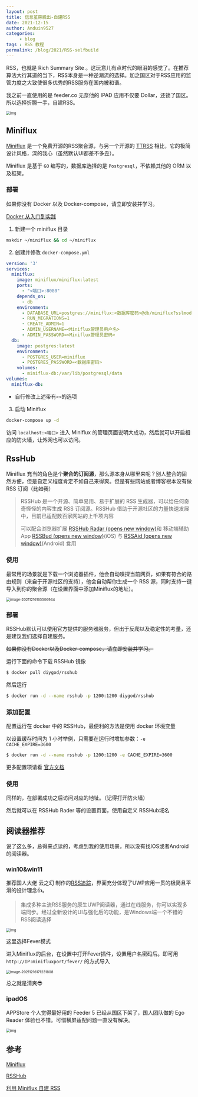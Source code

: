 ```yaml
---
layout: post
title: 信息茧房脱出-自建RSS
date: 2021-12-15
author: Anduin9527
categories:
     - blog
tags : RSS 教程 
permalink: /blog/2021/RSS-selfbuild
---
```

RSS，也就是 Rich Summary Site 。这玩意儿有点时代的眼泪的感觉了。在推荐算法大行其道的当下，RSS本身是一种逆潮流的选择。加之国区对于RSS应用的监管力度之大致使很多优秀的RSS服务在国内被和谐。

我之前一直使用的是 feeder.co 无奈他的 IPAD 应用不仅要 Dollar，还锁了国区。所以选择折腾一手，自建RSS。

<!--more-->

<img src="https://imgbed-1304793179.cos.ap-nanjing.myqcloud.com/typora/20211216172339.jpeg" alt="img" style="zoom:67%;" />



## Miniflux

[Miniflux](https://miniflux.app/) 是一个免费开源的RSS聚合源，与另一个开源的 [TTRSS](https://tt-rss.org/) 相比，它的极简设计风格，深的我心（虽然默认UI都差不多丑）。

Miniflux 是基于 `GO` 编写的，数据库选择的是 `Postgresql`，不依赖其他的 ORM 以及框架。

### 部署

如果你没有 Docker 以及 Docker-compose，请立即安装并学习。

[Docker 从入门到实践](https://vuepress.mirror.docker-practice.com/)

1. 新建一个 miniflux 目录

```bash
mskdir ~/miniflux && cd ~/miniflux
```

2. 创建并修改 `docker-compose.yml`

```yaml
version: '3'
services:
  miniflux:
    image: miniflux/miniflux:latest
    ports:
      - "<端口>:8080"
    depends_on:
      - db
    environment:
      - DATABASE_URL=postgres://miniflux:<数据库密码>@db/miniflux?sslmode=disable
      - RUN_MIGRATIONS=1
      - CREATE_ADMIN=1
      - ADMIN_USERNAME=<Miniflux管理员用户名>
      - ADMIN_PASSWORD=<Miniflux管理员密码>
  db:
    image: postgres:latest
    environment:
      - POSTGRES_USER=miniflux
      - POSTGRES_PASSWORD=<数据库密码>
    volumes:
      - miniflux-db:/var/lib/postgresql/data
volumes:
  miniflux-db: 
```

+ 自行修改上述带有`<>`的选项

3. 启动 Miniflux

```bash
docker-compose up -d
```

访问 `localhost:<端口>` 进入 Miniflux 的管理页面说明大成功，然后就可以开启相应的防火墙，让外网也可以访问。

## RssHub

Miniflux 充当的角色是个**聚合的订阅源**，那么源本身从哪里来呢？别人整合的固然方便，但是自定义程度肯定不如自己来得爽。但是有些网站或者博客根本没有做 RSS 订阅（<del>比如我</del>）

>RSSHub 是一个开源、简单易用、易于扩展的 RSS 生成器，可以给任何奇奇怪怪的内容生成 RSS 订阅源。RSSHub 借助于开源社区的力量快速发展中，目前已适配数百家网站的上千项内容
>
>可以配合浏览器扩展 [RSSHub Radar (opens new window)](https://github.com/DIYgod/RSSHub-Radar)和 移动端辅助 App [RSSBud (opens new window)](https://github.com/Cay-Zhang/RSSBud)(iOS) 与 [RSSAid (opens new window)](https://github.com/LeetaoGoooo/RSSAid)(Android) 食用

### 使用

最常用的场景就是下载一个浏览器插件，他会自动嗅探当前网页，如果有符合的路由规则（来自于开源社区的支持），他会自动帮你生成一个 RSS 源，同时支持一键导入到你的聚合源（在设置界面中添加Miniflux的地址）。

<img src="https://imgbed-1304793179.cos.ap-nanjing.myqcloud.com/typora/20211216165507.png" alt="image-20211216165506944" style="zoom:67%;" />

### 部署

RSSHub默认可以使用官方提供的服务器服务，但出于反爬以及稳定性的考量，还是建议我们选择自建服务。

<del>如果你没有Docker以及Docker-compose，请立即安装并学习。</del>

运行下面的命令下载 RSSHub 镜像

```bash
$ docker pull diygod/rsshub
```

然后运行

```bash
$ docker run -d --name rsshub -p 1200:1200 diygod/rsshub
```

### 添加配置

配置运行在 docker 中的 RSSHub，最便利的方法是使用 docker 环境变量

以设置缓存时间为 1 小时举例，只需要在运行时增加参数：`-e CACHE_EXPIRE=3600`

```bash
$ docker run -d --name rsshub -p 1200:1200 -e CACHE_EXPIRE=3600 
```

更多配置项请看 [官方文档](https://docs.rsshub.app/install/#pei-zhi)

### 使用

同样的，在部署成功之后访问对应的地址。（记得打开防火墙）

然后就可以在 RSSHub Rader 等的设置页面，使用自定义 RSSHub域名

## 阅读器推荐

说了这么多，总得来点读的，考虑到我的使用场景，所以没有找IOS或者Android的阅读器。

### win10&win11

推荐国人大佬 云之幻 制作的[RSS追踪](https://www.microsoft.com/zh-cn/p/rss-%E8%BF%BD%E8%B8%AA/9n85pv1rjd6v)，界面充分体现了UWP应用一贯的极简且平滑的设计理念👍。

>集成多种主流RSS服务的原生UWP阅读器，通过在线服务，你可以实现多端同步。经过全新设计的UI与强化后的功能，是Windows端一个不错的RSS阅读选择

<img src="https://imgbed-1304793179.cos.ap-nanjing.myqcloud.com/typora/20211216170732.jpeg" alt="img" style="zoom:67%;" />

这里选择Fever模式

进入Miniflux的后台，在设置中打开Fever插件，设置用户名密码后。即可用 `http://IP:minifluxport/fever/` 的方式导入

<img src="https://imgbed-1304793179.cos.ap-nanjing.myqcloud.com/typora/20211216171232.png" alt="image-20211216171231808" style="zoom:67%;" />

总之就是清爽😎

### ipadOS

APPStore 个人觉得最好用的 Feeder 5 已经从国区下架了，国人团队做的 Ego Reader 体验也不错。可惜横屏适配问题一直没有解决。

<img src="https://imgbed-1304793179.cos.ap-nanjing.myqcloud.com/typora/20211216172758.jpg" alt="img" style="zoom:67%;" />



## 参考

[Miniflux](https://miniflux.app/)

[RSSHub](https://docs.rsshub.app/)

[利用 Miniflux 自建 RSS](https://hydrotho.github.io/Miniflux-Build-Guide/)







